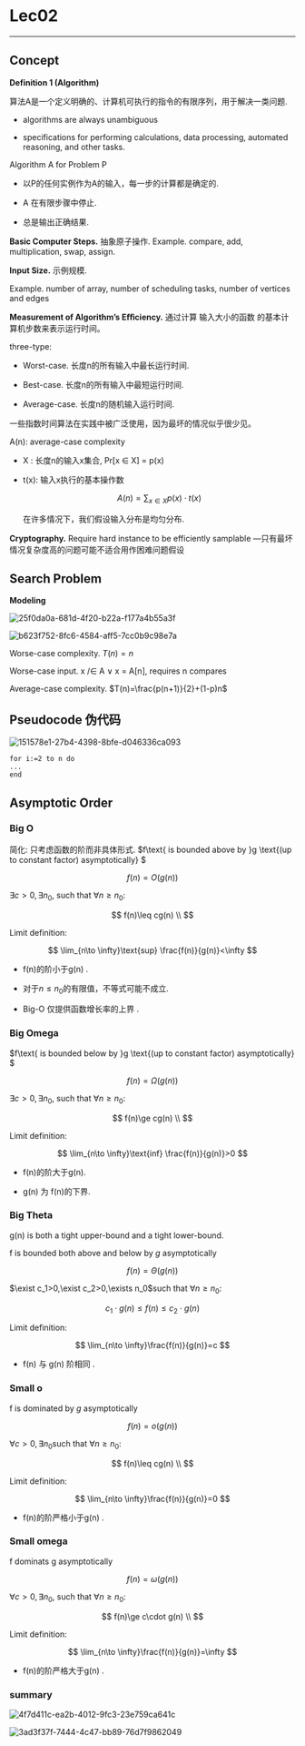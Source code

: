 # Lec02

---

## Concept

**Definition 1 (Algorithm)**

算法A是一个定义明确的、计算机可执行的指令的有限序列，用于解决一类问题.

- algorithms are always unambiguous  

- specifications for performing calculations, data processing, automated reasoning, and other tasks.

Algorithm A for Problem P  

- 以P的任何实例作为A的输入，每一步的计算都是确定的.

- A 在有限步骤中停止.

- 总是输出正确结果.
  
  

**Basic Computer Steps.** 抽象原子操作.
Example. compare, add, multiplication, swap, assign.



**Input Size.** 示例规模.

Example. number of array, number of scheduling tasks, number of vertices and edges



**Measurement of Algorithm’s Eﬀiciency.** 通过计算 输入大小的函数 的基本计算机步数来表示运行时间。



three-type:

- Worst-case. 长度n的所有输入中最长运行时间.

- Best-case.   长度n的所有输入中最短运行时间.

- Average-case. 长度n的随机输入运行时间.

一些指数时间算法在实践中被广泛使用，因为最坏的情况似乎很少见。



A(n): average-case complexity  

- X :  长度n的输入x集合, Pr[x ∈ X] = p(x)  

- t(x): 输入x执行的基本操作数  
  
  $$
  A(n)=\sum_{x\in X}p(x) \cdot t(x)
  $$
  
  在许多情况下，我们假设输入分布是均匀分布.

**Cryptography.** Require hard instance to be efficiently samplable —只有最坏情况复杂度高的问题可能不适合用作困难问题假设



## Search Problem

**Modeling**

![25f0da0a-681d-4f20-b22a-f177a4b55a3f](file:///C:/Users/25137/Pictures/Typedown/25f0da0a-681d-4f20-b22a-f177a4b55a3f.png)



![b623f752-8fc6-4584-aff5-7cc0b9c98e7a](file:///C:/Users/25137/Pictures/Typedown/b623f752-8fc6-4584-aff5-7cc0b9c98e7a.png)

Worse-case complexity. $T (n) = n$ 

Worse-case input. x /∈ A ∨ x = A[n], requires n compares

Average-case complexity. $T(n)=\frac{p(n+1)}{2}+(1-p)n$



## Pseudocode 伪代码

![151578e1-27b4-4398-8bfe-d046336ca093](file:///C:/Users/25137/Pictures/Typedown/151578e1-27b4-4398-8bfe-d046336ca093.png)

```pseudocode
for i:=2 to n do
...
end
```

## Asymptotic Order

### Big O

简化: 只考虑函数的阶而非具体形式.
$f\text{ is bounded above by }g \text{(up to constant factor) asymptotically} $

$$
f(n)=O(g(n))
$$

$\exists c>0,\exists n_0\text{, such that }\forall n \geq n_{0}\colon$

$$
f(n)\leq cg(n) \\
$$

Limit definition:

$$
\lim_{n\to \infty}\text{sup} \frac{f(n)}{g(n)}<\infty
$$

- f(n)的阶小于g(n) .

- 对于$n\le n_0$的有限值，不等式可能不成立.

- Big-O 仅提供函数增长率的上界 .

### Big Omega

$f\text{ is bounded below by }g \text{(up to constant factor) asymptotically} $

$$
f(n)=\Omega(g(n))
$$

$\exists c>0,\exists n_0\text{, such that }\forall n \geq n_{0}\colon$

$$
f(n)\ge cg(n) \\
$$

Limit definition:

$$
\lim_{n\to \infty}\text{inf} \frac{f(n)}{g(n)}>0
$$

- f(n)的阶大于g(n).

- g(n) 为 f(n)的下界.

### Big Theta

g(n) is both a tight upper-bound and a tight lower-bound.

f is bounded both above and below  by $g$ asymptotically

$$
f(n)=\Theta (g(n))
$$

$\exist c_1>0,\exist c_2>0,\exists n_0$such that $\forall n \geq n_{0}\colon$

$$
c_1\cdot g(n)\le f(n)\leq c_2\cdot g(n)
$$

Limit definition:

$$
\lim_{n\to \infty}\frac{f(n)}{g(n)}=c
$$

- f(n) 与 g(n) 阶相同 .
  
  


### Small o

f is dominated  by $g$ asymptotically

$$
f(n)=o(g(n))
$$

$\forall c>0,\exists n_0$such that $\forall n \geq n_{0}\colon$

$$
f(n)\leq cg(n) \\
$$

Limit definition:

$$
\lim_{n\to \infty}\frac{f(n)}{g(n)}=0
$$

- f(n)的阶严格小于g(n) .

### Small omega

f dominats g asymptotically

$$
f(n)=\omega(g(n))
$$

$\forall c>0,\exists n_0\text{, such that }\forall n \geq n_{0}\colon$

$$
f(n)\ge c\cdot g(n) \\
$$

Limit definition:

$$
\lim_{n\to \infty}\frac{f(n)}{g(n)}=\infty
$$

- f(n)的阶严格大于g(n) .
  
  



### summary

![4f7d411c-ea2b-4012-9fc3-23e759ca641c](file:///C:/Users/25137/Pictures/Typedown/4f7d411c-ea2b-4012-9fc3-23e759ca641c.png)

![3ad3f37f-7444-4c47-bb89-76d7f9862049](file:///C:/Users/25137/Pictures/Typedown/3ad3f37f-7444-4c47-bb89-76d7f9862049.png)











